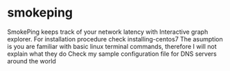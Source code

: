 # smokeping
SmokePing keeps track of your network latency with Interactive graph explorer. 
For installation procedure check installing-centos7
The asumption is you are familiar with basic linux terminal commands, therefore I will not explain what they do
Check my sample configuration file for DNS servers around the world
